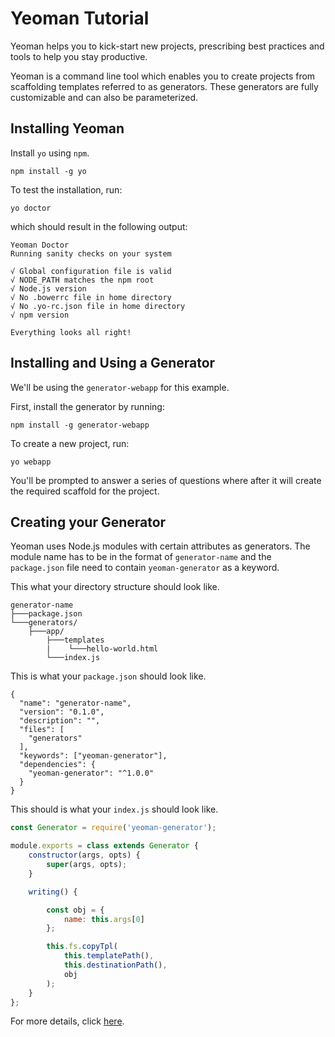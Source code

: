# Yeoman Tutorial

Yeoman helps you to kick-start new projects, prescribing best practices and tools to help you stay productive.

Yeoman is a command line tool which enables you to create projects from scaffolding templates referred to as generators. These generators are fully customizable and can also be parameterized.

## Installing Yeoman

Install `yo` using `npm`.

`npm install -g yo`

To test the installation, run:

`yo doctor`

which should result in the following output:

```
Yeoman Doctor
Running sanity checks on your system

√ Global configuration file is valid
√ NODE_PATH matches the npm root
√ Node.js version
√ No .bowerrc file in home directory
√ No .yo-rc.json file in home directory
√ npm version

Everything looks all right!

```

## Installing and Using a Generator

We'll be using the `generator-webapp` for this example.

First, install the generator by running:

`npm install -g generator-webapp`

To create a new project, run:

`yo webapp`

You'll be prompted to answer a series of questions where after it will create the required scaffold for the project.

## Creating your Generator

Yeoman uses Node.js modules with certain attributes as generators. The module name has to be in the format of `generator-name` and the `package.json` file need to contain `yeoman-generator` as a keyword.

This what your directory structure should look like.

```
generator-name
├───package.json
└───generators/
    ├───app/
        ├───templates
        |    └───hello-world.html
        └───index.js
```


This is what your `package.json` should look like.

```
{
  "name": "generator-name",
  "version": "0.1.0",
  "description": "",
  "files": [
    "generators"
  ],
  "keywords": ["yeoman-generator"],
  "dependencies": {
    "yeoman-generator": "^1.0.0"
  }
}
```

This should is what your `index.js` should look like.

```javascript
const Generator = require('yeoman-generator');

module.exports = class extends Generator {
    constructor(args, opts) {
        super(args, opts);
    }

    writing() {

        const obj = {
            name: this.args[0]
        };

        this.fs.copyTpl(
            this.templatePath(),
            this.destinationPath(),
            obj
        );
    }
};
```

For more details, click [here](http://yeoman.io/authoring/).
